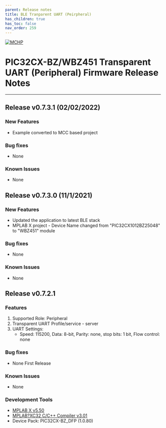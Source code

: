 ```yaml
---
parent: Release notes
title: BLE Tranparent UART (Peirpheral)
has_children: true
has_toc: false
nav_order: 259
---
```


[![MCHP](https://www.microchip.com/ResourcePackages/Microchip/assets/dist/images/logo.png)](https://www.microchip.com)
# PIC32CX-BZ/WBZ451 Transparent UART (Peripheral) Firmware Release Notes
____

## **Release v0.7.3.1** (02/02/2022)

### New Features
+ Example converted to MCC based project

### Bug fixes
- None

### Known Issues
- None


## **Release v0.7.3.0** (11/1/2021)

### New Features
+ Updated the application to latest BLE stack
+ MPLAB X project - Device Name changed from "PIC32CX1012BZ25048"  to "WBZ451" module

### Bug fixes
- None

### Known Issues
- None

## Release v0.7.2.1

### Features
1. Supported Role: Peripheral
2. Transparent UART Profile/service - server
3. UART Settings:
   - Speed: 115200, Data: 8-bit, Parity: none, stop bits: 1 bit, Flow control: none


### Bug fixes
- None First Release

### Known Issues
- None

### Development Tools
- [MPLAB X v5.50]((https://www.microchip.com/en-us/development-tools-tools-and-software/mplab-xc-compilers))
- [MPLAB?XC32 C/C++ Compiler v3.01](https://www.microchip.com/en-us/development-tools-tools-and-software/mplab-xc-compilers#tabs) 
- Device Pack: PIC32CX-BZ_DFP (1.0.80)
